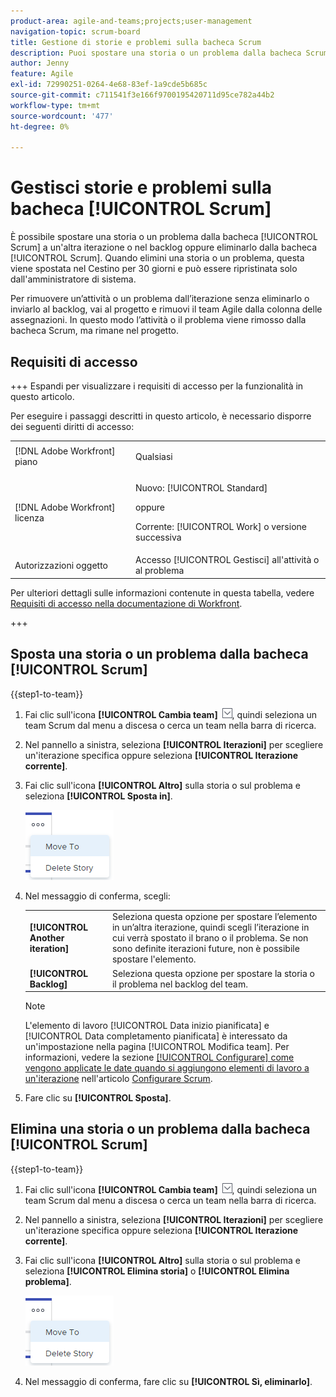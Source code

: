 ```yaml
---
product-area: agile-and-teams;projects;user-management
navigation-topic: scrum-board
title: Gestione di storie e problemi sulla bacheca Scrum
description: Puoi spostare una storia o un problema dalla bacheca Scrum a un’altra iterazione o nel backlog, oppure eliminarlo dalla bacheca Scrum. Quando elimini una storia o un problema, questa viene spostata nel Cestino per 30 giorni e può essere ripristinata solo dall'amministratore di sistema.
author: Jenny
feature: Agile
exl-id: 72990251-0264-4e68-83ef-1a9cde5b685c
source-git-commit: c711541f3e166f9700195420711d95ce782a44b2
workflow-type: tm+mt
source-wordcount: '477'
ht-degree: 0%

---
```


# Gestisci storie e problemi sulla bacheca [!UICONTROL Scrum]

È possibile spostare una storia o un problema dalla bacheca [!UICONTROL Scrum] a un&#39;altra iterazione o nel backlog oppure eliminarlo dalla bacheca [!UICONTROL Scrum]. Quando elimini una storia o un problema, questa viene spostata nel Cestino per 30 giorni e può essere ripristinata solo dall&#39;amministratore di sistema.

Per rimuovere un’attività o un problema dall’iterazione senza eliminarlo o inviarlo al backlog, vai al progetto e rimuovi il team Agile dalla colonna delle assegnazioni. In questo modo l’attività o il problema viene rimosso dalla bacheca Scrum, ma rimane nel progetto.

## Requisiti di accesso

+++ Espandi per visualizzare i requisiti di accesso per la funzionalità in questo articolo.

Per eseguire i passaggi descritti in questo articolo, è necessario disporre dei seguenti diritti di accesso:

<table style="table-layout:auto"> 
 <tbody> 
  <tr> 
   <td role="rowheader">[!DNL Adobe Workfront] piano</td> 
   <td> <p>Qualsiasi</p> </td> 
  </tr> 
  <tr> 
   <td role="rowheader">[!DNL Adobe Workfront] licenza</td> 
   <td> <p>Nuovo: [!UICONTROL Standard]</p> 
   oppure
   <p>Corrente: [!UICONTROL Work] o versione successiva</p> </td> 
  </tr>
   <tr> 
   <td role="rowheader">Autorizzazioni oggetto</td> 
   <td>Accesso [!UICONTROL Gestisci] all'attività o al problema </td> 
  </tr>
 </tbody> 
</table>

Per ulteriori dettagli sulle informazioni contenute in questa tabella, vedere [Requisiti di accesso nella documentazione di Workfront](/help/quicksilver/administration-and-setup/add-users/access-levels-and-object-permissions/access-level-requirements-in-documentation.md).

+++

## Sposta una storia o un problema dalla bacheca [!UICONTROL Scrum]

{{step1-to-team}}

1. Fai clic sull&#39;icona **[!UICONTROL Cambia team]** ![Cambia team](assets/switch-team-icon.png), quindi seleziona un team Scrum dal menu a discesa o cerca un team nella barra di ricerca.
1. Nel pannello a sinistra, seleziona **[!UICONTROL Iterazioni]** per scegliere un&#39;iterazione specifica oppure seleziona **[!UICONTROL Iterazione corrente]**.
1. Fai clic sull&#39;icona **[!UICONTROL Altro]** sulla storia o sul problema e seleziona **[!UICONTROL Sposta in]**.

   ![Elimina o sposta la storia dalla bacheca Scrum](assets/scrum-delete-move-story.png)

1. Nel messaggio di conferma, scegli:

   <table style="table-layout:auto">
    <tr>
        <td><strong>[!UICONTROL Another iteration]</strong></td>
        <td>Seleziona questa opzione per spostare l’elemento in un’altra iterazione, quindi scegli l’iterazione in cui verrà spostato il brano o il problema. Se non sono definite iterazioni future, non è possibile spostare l'elemento.</td>
    </tr>
    <tr>
        <td><strong>[!UICONTROL Backlog]</strong></td>
        <td>Seleziona questa opzione per spostare la storia o il problema nel backlog del team.</td>
    </tr>
   </table>

   >[!NOTE]
   >
   >L&#39;elemento di lavoro [!UICONTROL Data inizio pianificata] e [!UICONTROL Data completamento pianificata] è interessato da un&#39;impostazione nella pagina [!UICONTROL Modifica team]. Per informazioni, vedere la sezione [[!UICONTROL Configurare] come vengono applicate le date quando si aggiungono elementi di lavoro a un&#39;iterazione](../../../agile/get-started-with-agile-in-workfront/configure-scrum.md#configur5) nell&#39;articolo [Configurare Scrum](../../../agile/get-started-with-agile-in-workfront/configure-scrum.md).

1. Fare clic su **[!UICONTROL Sposta]**.

## Elimina una storia o un problema dalla bacheca [!UICONTROL Scrum]

{{step1-to-team}}

1. Fai clic sull&#39;icona **[!UICONTROL Cambia team]** ![Cambia team](assets/switch-team-icon.png), quindi seleziona un team Scrum dal menu a discesa o cerca un team nella barra di ricerca.
1. Nel pannello a sinistra, seleziona **[!UICONTROL Iterazioni]** per scegliere un&#39;iterazione specifica oppure seleziona **[!UICONTROL Iterazione corrente]**.
1. Fai clic sull&#39;icona **[!UICONTROL Altro]** sulla storia o sul problema e seleziona **[!UICONTROL Elimina storia]** o **[!UICONTROL Elimina problema]**.

   ![Elimina o sposta la storia dalla bacheca Scrum](assets/scrum-delete-move-story.png)

1. Nel messaggio di conferma, fare clic su **[!UICONTROL Sì, eliminarlo]**.
